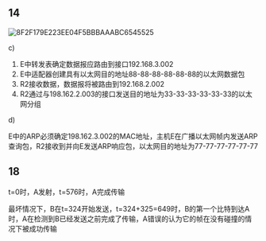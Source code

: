 ## 14

![8F2F179E223EE04F5BBBAAABC6545525](C:\Users\MYH\Desktop\lesson\计网\8F2F179E223EE04F5BBBAAABC6545525.jpg)

c)

1. E中转发表确定数据报应路由到接口192.168.3.002
2. E中适配器创建具有以太网目的地址88-88-88-88-88-88的以太网数据包
3. R2接收数据，数据报将被路由到192.168.2.002
4. R2通过与198.162.2.003的接口发送目的地址为33-33-33-33-33-33的以太网分组

d)

E中的ARP必须确定198.162.3.002的MAC地址，主机E在广播以太网帧内发送ARP查询包，R2接收到并向E发送ARP响应包，以太网目的地址为77-77-77-77-77-77

## 18

t=0时，A发射，t=576时，A完成传输

最坏情况下，B在t=324开始发送，t=324+325=649时，B的第一个比特到达A时，A在检测到B已经发送之前完成了传输，A错误的认为它的帧在没有碰撞的情况下被成功传输